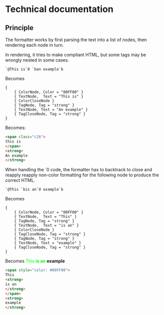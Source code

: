 # Technical documentation

## Principle

The formatter works by first parsing the text into a list of nodes, then rendering each node in turn.

In rendering, it tries to make compliant HTML, but some tags may be wrongly nested in some cases.

```
`@This is`0 `ban example`b
```

Becomes
```
{
	{ ColorNode, Color = "00FF00" }
	{ TextNode,  Text = "This is" }
	{ ColorCloseNode }
	{ TagNode, Tag = "strong" }
	{ TextNode, Text = "An example" }
	{ TagCloseNode, Tag = "strong" }
}
```

Becomes:

```html
<span class="c26">
this is
</span>
<strong>
An example
</strong>
```

When handling the `0 code, the formatter has to backtrack to close and reapply reapply non-color formatting for the following node to produce the correct HTML.

```
`@This `bis an`0 example`b
```

Becomes
```
{
	{ ColorNode, Color = "00FF00" }
	{ TextNode,  Text = "This" }
	{ TagNode, Tag = "strong" }
	{ TextNode,  Text = "is an" }
	{ ColorCloseNode }
	{ TagCloseNode, Tag = "strong" }
	{ TagNode, Tag = "strong" }
	{ TextNode, Text = "example" }
	{ TagCloseNode, Tag = "strong" }
}
```

Becomes
<span style="color: #00FF00">This <strong>is an</strong></span> <strong> example</strong>

```html
<span style="color: #00FF00">
This
<strong>
is an
</strong>
</span>
<strong>
example
</strong>
```
